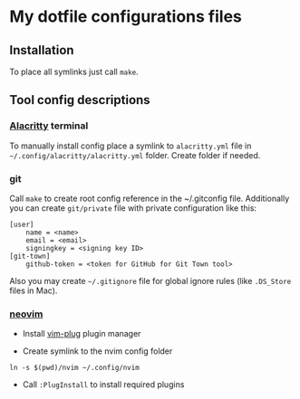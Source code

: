 # My dotfile configurations files

## Installation

To place all symlinks just call `make`.

## Tool config descriptions

### [Alacritty](https://github.com/jwilm/alacritty) terminal

To manually install config place a symlink to `alacritty.yml` file in
`~/.config/alacritty/alacritty.yml` folder. Create folder if needed.

### git

Call `make` to create root config reference in the ~/.gitconfig file.
Additionally you can create `git/private` file with private configuration like this:

```git
[user]
	name = <name>
	email = <email>
	signingkey = <signing key ID>
[git-town]
	github-token = <token for GitHub for Git Town tool>
```

Also you may create `~/.gitignore` file for global ignore rules (like `.DS_Store` files in Mac).

### [neovim](https://neovim.io/)

- Install [vim-plug](https://github.com/junegunn/vim-plug#neovim) plugin manager

- Create symlink to the nvim config folder

```
ln -s $(pwd)/nvim ~/.config/nvim
```

- Call `:PlugInstall` to install required plugins
